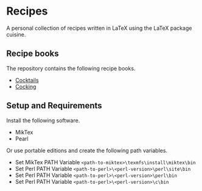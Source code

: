 # Recipes

A personal collection of recipes written in LaTeX using the LaTeX package cuisine.

## Recipe books

The repository contains the following recipe books.

- [Cocktails](https://github.com/m-voit/recipes/blob/master/recipe-book-cocktails/recipe-book-cocktails.pdf)
- [Cocking](https://github.com/m-voit/recipes/blob/master/recipe-book-cooking/recipe-book-cooking.pdf)

## Setup and Requirements

Install the following software.

- MikTex
- Pearl

Or use portable editions and create the following path variables.

- Set MikTex PATH Variable `<path-to-miktex>\texmfs\install\miktex\bin`
- Set Perl PATH Variable `<path-to-perl>\<perl-version>\perl\site\bin`
- Set Perl PATH Variable `<path-to-perl>\<perl-version>\perl\bin`
- Set Perl PATH Variable `<path-to-perl>\<perl-version>\c\bin`
